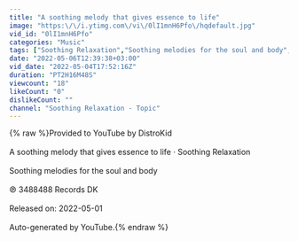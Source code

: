 ```yaml
---
title: "A soothing melody that gives essence to life"
image: "https:\/\/i.ytimg.com\/vi\/0lI1mnH6Pfo\/hqdefault.jpg"
vid_id: "0lI1mnH6Pfo"
categories: "Music"
tags: ["Soothing Relaxation","Soothing melodies for the soul and body","A soothing melody that gives essence to life"]
date: "2022-05-06T12:39:38+03:00"
vid_date: "2022-05-04T17:52:16Z"
duration: "PT2H16M48S"
viewcount: "18"
likeCount: "0"
dislikeCount: ""
channel: "Soothing Relaxation - Topic"
---
```

{% raw %}Provided to YouTube by DistroKid<br /><br />A soothing melody that gives essence to life · Soothing Relaxation<br /><br />Soothing melodies for the soul and body<br /><br />℗ 3488488 Records DK<br /><br />Released on: 2022-05-01<br /><br />Auto-generated by YouTube.{% endraw %}
